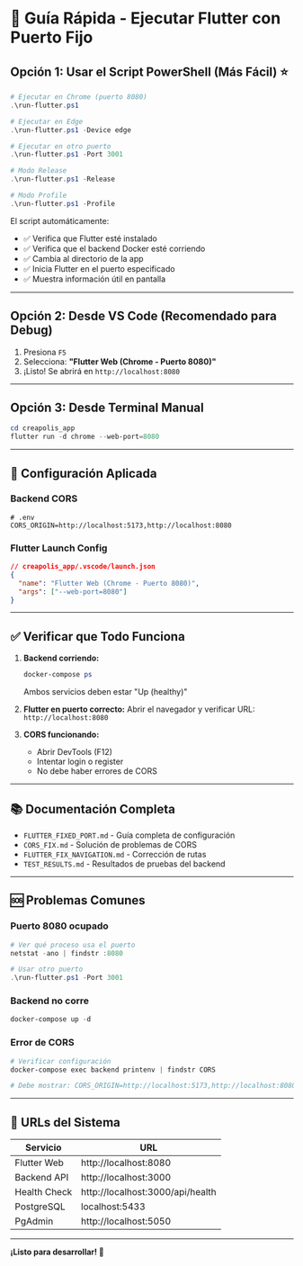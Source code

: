 # 🚀 Guía Rápida - Ejecutar Flutter con Puerto Fijo

## Opción 1: Usar el Script PowerShell (Más Fácil) ⭐

```powershell
# Ejecutar en Chrome (puerto 8080)
.\run-flutter.ps1

# Ejecutar en Edge
.\run-flutter.ps1 -Device edge

# Ejecutar en otro puerto
.\run-flutter.ps1 -Port 3001

# Modo Release
.\run-flutter.ps1 -Release

# Modo Profile
.\run-flutter.ps1 -Profile
```

El script automáticamente:

- ✅ Verifica que Flutter esté instalado
- ✅ Verifica que el backend Docker esté corriendo
- ✅ Cambia al directorio de la app
- ✅ Inicia Flutter en el puerto especificado
- ✅ Muestra información útil en pantalla

---

## Opción 2: Desde VS Code (Recomendado para Debug)

1. Presiona `F5`
2. Selecciona: **"Flutter Web (Chrome - Puerto 8080)"**
3. ¡Listo! Se abrirá en `http://localhost:8080`

---

## Opción 3: Desde Terminal Manual

```powershell
cd creapolis_app
flutter run -d chrome --web-port=8080
```

---

## 🔧 Configuración Aplicada

### Backend CORS

```env
# .env
CORS_ORIGIN=http://localhost:5173,http://localhost:8080
```

### Flutter Launch Config

```json
// creapolis_app/.vscode/launch.json
{
  "name": "Flutter Web (Chrome - Puerto 8080)",
  "args": ["--web-port=8080"]
}
```

---

## ✅ Verificar que Todo Funciona

1. **Backend corriendo:**

   ```powershell
   docker-compose ps
   ```

   Ambos servicios deben estar "Up (healthy)"

2. **Flutter en puerto correcto:**
   Abrir el navegador y verificar URL: `http://localhost:8080`

3. **CORS funcionando:**
   - Abrir DevTools (F12)
   - Intentar login o register
   - No debe haber errores de CORS

---

## 📚 Documentación Completa

- `FLUTTER_FIXED_PORT.md` - Guía completa de configuración
- `CORS_FIX.md` - Solución de problemas de CORS
- `FLUTTER_FIX_NAVIGATION.md` - Corrección de rutas
- `TEST_RESULTS.md` - Resultados de pruebas del backend

---

## 🆘 Problemas Comunes

### Puerto 8080 ocupado

```powershell
# Ver qué proceso usa el puerto
netstat -ano | findstr :8080

# Usar otro puerto
.\run-flutter.ps1 -Port 3001
```

### Backend no corre

```powershell
docker-compose up -d
```

### Error de CORS

```powershell
# Verificar configuración
docker-compose exec backend printenv | findstr CORS

# Debe mostrar: CORS_ORIGIN=http://localhost:5173,http://localhost:8080
```

---

## 🎯 URLs del Sistema

| Servicio     | URL                              |
| ------------ | -------------------------------- |
| Flutter Web  | http://localhost:8080            |
| Backend API  | http://localhost:3000            |
| Health Check | http://localhost:3000/api/health |
| PostgreSQL   | localhost:5433                   |
| PgAdmin      | http://localhost:5050            |

---

**¡Listo para desarrollar! 🎉**
